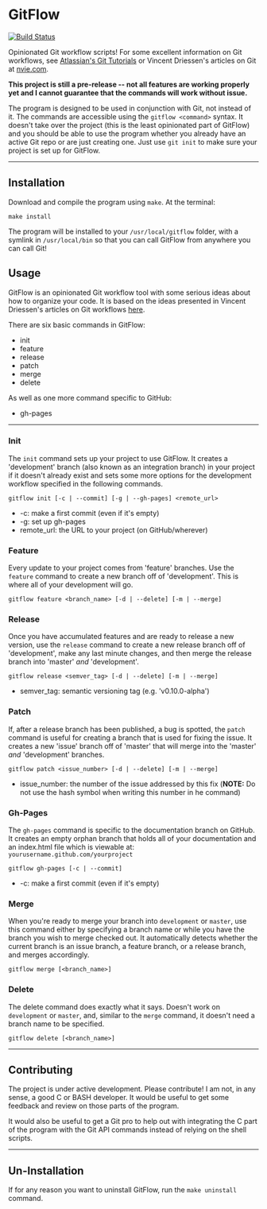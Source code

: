 # GitFlow 

[![Build Status](https://travis-ci.org/ajthor/gitflow.svg?branch=master)](https://travis-ci.org/ajthor/gitflow)

Opinionated Git workflow scripts! For some excellent information on Git workflows, see [Atlassian's Git Tutorials](https://www.atlassian.com/git/workflows#!workflow-overview) or Vincent Driessen's articles on Git at [nvie.com](http://nvie.com/).

**This project is still a pre-release -- not all features are working properly yet and I cannot guarantee that the commands will work without issue.**

The program is designed to be used in conjunction with Git, not instead of it. The commands are accessible using the `gitflow <command>` syntax. It doesn't take over the project (this is the least opinionated part of GitFlow) and you should be able to use the program whether you already have an active Git repo or are just creating one. Just use `git init` to make sure your project is set up for GitFlow.

------

## Installation

Download and compile the program using `make`. At the terminal:

    make install

The program will be installed to your `/usr/local/gitflow` folder, with a symlink in `/usr/local/bin` so that you can call GitFlow from anywhere you can call Git!

## Usage

GitFlow is an opinionated Git workflow tool with some serious ideas about how to organize your code. It is based on the ideas presented in Vincent Driessen's articles on Git workflows [here](http://nvie.com/). 

There are six basic commands in GitFlow:

- init
- feature
- release
- patch
- merge
- delete

As well as one more command specific to GitHub:

- gh-pages



------

### Init

The `init` command sets up your project to use GitFlow. It creates a 'development' branch (also known as an integration branch) in your project if it doesn't already exist and sets some more options for the development workflow specified in the following commands.

    gitflow init [-c | --commit] [-g | --gh-pages] <remote_url>

- -c: make a first commit (even if it's empty)
- -g: set up gh-pages
- remote_url: the URL to your project (on GitHub/wherever)



### Feature

Every update to your project comes from 'feature' branches. Use the `feature` command to create a new branch off of 'development'. This is where all of your development will go.

    gitflow feature <branch_name> [-d | --delete] [-m | --merge]


### Release

Once you have accumulated features and are ready to release a new version, use the `release` command to create a new release branch off of 'development', make any last minute changes, and then merge the release branch into 'master' _and_ 'development'. 

    gitflow release <semver_tag> [-d | --delete] [-m | --merge]

- semver_tag: semantic versioning tag (e.g. 'v0.10.0-alpha')


### Patch

If, after a release branch has been published, a bug is spotted, the `patch` command is useful for creating a branch that is used for fixing the issue. It creates a new 'issue' branch off of 'master' that will merge into the 'master' _and_ 'development' branches.

    gitflow patch <issue_number> [-d | --delete] [-m | --merge]

- issue_number: the number of the issue addressed by this fix (**NOTE:** Do not use the hash symbol when writing this number in he command)


### Gh-Pages

The `gh-pages` command is specific to the documentation branch on GitHub. It creates an empty orphan branch that holds all of your documentation and an index.html file which is viewable at: `yourusername.github.com/yourproject`

	gitflow gh-pages [-c | --commit]

- -c: make a first commit (even if it's empty)


### Merge

When you're ready to merge your branch into `development` or `master`, use this command either by specifying a branch name or while you have the branch you wish to merge checked out. It automatically detects whether the current branch is an issue branch, a feature branch, or a release branch, and merges accordingly.

    gitflow merge [<branch_name>]


### Delete

The delete command does exactly what it says. Doesn't work on `development` or `master`, and, similar to the `merge` command, it doesn't need a branch name to be specified.

    gitflow delete [<branch_name>]


------

## Contributing

The project is under active development. Please contribute! I am not, in any sense, a good C or BASH developer. It would be useful to get some feedback and review on those parts of the program. 

It would also be useful to get a Git pro to help out with integrating the C part of the program with the Git API commands instead of relying on the shell scripts.

------

## Un-Installation

If for any reason you want to uninstall GitFlow, run the `make uninstall` command.